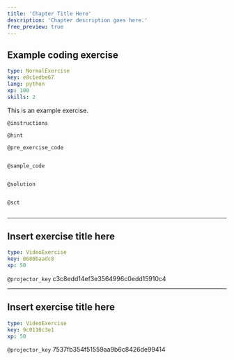 ```yaml
---
title: 'Chapter Title Here'
description: 'Chapter description goes here.'
free_preview: true
---
```


## Example coding exercise

```yaml
type: NormalExercise
key: e8c1edbe67
lang: python
xp: 100
skills: 2
```

This is an example exercise.

`@instructions`


`@hint`


`@pre_exercise_code`
```{python}

```

`@sample_code`
```{python}

```

`@solution`
```{python}

```

`@sct`
```{python}

```

---

## Insert exercise title here

```yaml
type: VideoExercise
key: 8680baadc8
xp: 50
```

`@projector_key`
c3c8edd14ef3e3564996c0edd15910c4

---

## Insert exercise title here

```yaml
type: VideoExercise
key: 9c0110c3e1
xp: 50
```

`@projector_key`
7537fb354f51559aa9b6c8426de99414
